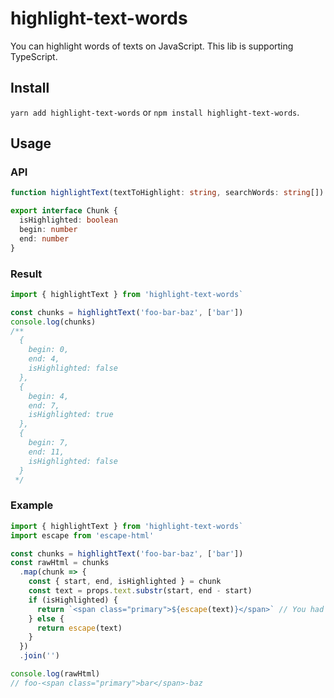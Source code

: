 # highlight-text-words

You can highlight words of texts on JavaScript.
This lib is supporting TypeScript.

## Install

`yarn add highlight-text-words` or `npm install highlight-text-words`.

## Usage

### API

```ts
function highlightText(textToHighlight: string, searchWords: string[]): Chunk[]

export interface Chunk {
  isHighlighted: boolean
  begin: number
  end: number
}
```

### Result

```ts
import { highlightText } from 'highlight-text-words`

const chunks = highlightText('foo-bar-baz', ['bar'])
console.log(chunks)
/**
  {
    begin: 0,
    end: 4,
    isHighlighted: false
  },
  {
    begin: 4,
    end: 7,
    isHighlighted: true
  },
  {
    begin: 7,
    end: 11,
    isHighlighted: false
  }
 */
```

### Example

```ts
import { highlightText } from 'highlight-text-words`
import escape from 'escape-html'

const chunks = highlightText('foo-bar-baz', ['bar'])
const rawHtml = chunks
  .map(chunk => {
    const { start, end, isHighlighted } = chunk
    const text = props.text.substr(start, end - start)
    if (isHighlighted) {
      return `<span class="primary">${escape(text)}</span>` // You had better escape texts when highlight user generated contents.
    } else {
      return escape(text)
    }
  })
  .join('')

console.log(rawHtml)
// foo-<span class="primary">bar</span>-baz
```
